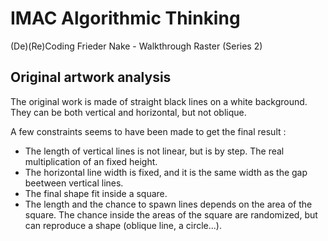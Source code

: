 # IMAC Algorithmic Thinking

(De)(Re)Coding Frieder Nake - Walkthrough Raster (Series 2)

## Original artwork analysis

The original work is made of straight black lines on a white background. They can be both vertical and horizontal, but not oblique.

A few constraints seems to have been made to get the final result :
- The length of vertical lines is not linear, but is by step. The real multiplication of an fixed height.
- The horizontal line width is fixed, and it is the same width as the gap beetween vertical lines.
- The final shape fit inside a square.
- The length and the chance to spawn lines depends on the area of the square. The chance inside the areas of the square are randomized, but can reproduce a shape (oblique line, a circle...).
